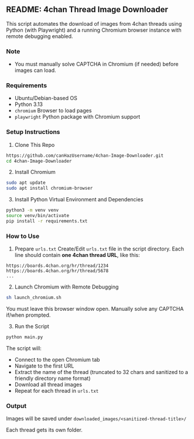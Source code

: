 ## README: 4chan Thread Image Downloader

This script automates the download of images from 4chan threads using Python (with Playwright) and a running Chromium browser instance with remote debugging enabled.

### Note
- You must manually solve CAPTCHA in Chromium (if needed) before images can load.

### Requirements
- Ubuntu/Debian-based OS
- Python 3.13
- `chromium` Browser to load pages
- `playwright` Python package with Chromium support

### Setup Instructions

1. Clone This Repo
```bash
https://github.com/canHazUsername/4chan-Image-Downloader.git
cd 4chan-Image-Downloader
```

2. Install Chromium
```bash
sudo apt update
sudo apt install chromium-browser
```

3. Install Python Virtual Environment and Dependencies
```bash
python3 -m venv venv
source venv/bin/activate
pip install -r requirements.txt
```

### How to Use

1. Prepare `urls.txt`
Create/Edit `urls.txt` file in the script directory. Each line should contain **one 4chan thread URL**, like this:

```
https://boards.4chan.org/hr/thread/1234
https://boards.4chan.org/hr/thread/5678
...
```

2. Launch Chromium with Remote Debugging
```bash
sh launch_chromium.sh
```

You must leave this browser window open. Manually solve any CAPTCHA if/when prompted.

3. Run the Script
```bash
python main.py
```

The script will:
- Connect to the open Chromium tab
- Navigate to the first URL
- Extract the name of the thread (truncated to 32 chars and sanitized to a friendly directory name format)
- Download all thread images
- Repeat for each thread in `urls.txt`

### Output

Images will be saved under `downloaded_images/<sanitized-thread-title>/`

Each thread gets its own folder.
